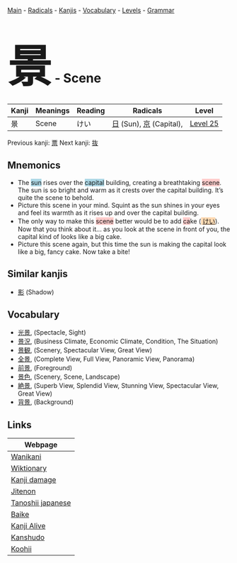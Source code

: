 <style> bigfont {font-size: 100px}</style>
[Main](../README.md) -
[Radicals](../radicals.md) -
[Kanjis](../kanjis.md) -
[Vocabulary](../vocabulary.md) -
[Levels](../levels.md) -
[Grammar](../grammar.md)
# <bigfont> 景</bigfont> - Scene 

| Kanji | Meanings | Reading | Radicals | Level |
| --- | --- | --- | --- | --- |
| 景 | Scene | けい | [日](../radicals/日.md) (Sun), [京](../radicals/京.md) (Capital),  | [Level 25](../levels/wk_level25.md) |

Previous kanji: [票](票.md) Next kanji: [抜](抜.md) 

## Mnemonics
 * The <span style="background-color:#ADD8E6"> sun</span> rises over the <span style="background-color:#ADD8E6"> capital</span> building, creating a breathtaking <span style="background-color:#ffcccb"> scene</span>. The sun is so bright and warm as it crests over the capital building. It’s quite the scene to behold.
* Picture this scene in your mind. Squint as the sun shines in your eyes and feel its warmth as it rises up and over the capital building.
* The only way to make this <span style="background-color:#ffcccb"> scene</span> better would be to add <span style="background-color:#ffcccb"> ca</span>ke (<span style="background-color:#fed8b1"> [けい](https://jisho.org/search/けい)</span>). Now that you think about it... as you look at the scene in front of you, the capital kind of looks like a big cake.
* Picture this scene again, but this time the sun is making the capital look like a big, fancy cake. Now take a bite!


## Similar kanjis
 * [影](影.md) (Shadow)


## Vocabulary
 * [光景](../vocabulary/景.md), (Spectacle, Sight)
* [景況](../vocabulary/景.md), (Business Climate, Economic Climate, Condition, The Situation)
* [景観](../vocabulary/景.md), (Scenery, Spectacular View, Great View)
* [全景](../vocabulary/景.md), (Complete View, Full View, Panoramic View, Panorama)
* [前景](../vocabulary/景.md), (Foreground)
* [景色](../vocabulary/景.md), (Scenery, Scene, Landscape)
* [絶景](../vocabulary/景.md), (Superb View, Splendid View, Stunning View, Spectacular View, Great View)
* [背景](../vocabulary/景.md), (Background)



## Links 

| Webpage |
| --- |
| [Wanikani          ](https://www.wanikani.com/kanji/景) |
| [Wiktionary        ](https://en.wiktionary.org/wiki/景) |
| [Kanji damage      ](http://www.kanjidamage.com/kanji/search?utf8=✓&q=景) |
| [Jitenon           ](https://jitenon.com/kanji/景) |
| [Tanoshii japanese ](https://www.tanoshiijapanese.com/dictionary/kanji.cfm?k=景) |
| [Baike             ](https://baike.baidu.com/item/景) |
| [Kanji Alive       ](https://app.kanjialive.com/景) |
| [Kanshudo          ](https://www.kanshudo.com/searchmn?q=景) |
| [Koohii            ](https://kanji.koohii.com/study/kanji/景) |
